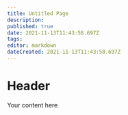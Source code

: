 ```yaml
---
title: Untitled Page
description: 
published: true
date: 2021-11-13T11:43:58.697Z
tags: 
editor: markdown
dateCreated: 2021-11-13T11:43:58.697Z
---
```


# Header
Your content here